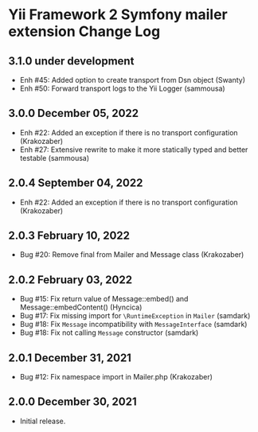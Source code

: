 Yii Framework 2 Symfony mailer extension Change Log
================================================

3.1.0 under development
-----------------------

- Enh #45: Added option to create transport from Dsn object (Swanty)
- Enh #50: Forward transport logs to the Yii Logger (sammousa) 


3.0.0 December 05, 2022
-----------------------

- Enh #22: Added an exception if there is no transport configuration (Krakozaber)
- Enh #27: Extensive rewrite to make it more statically typed and better testable (sammousa)


2.0.4 September 04, 2022
------------------------

- Enh #22: Added an exception if there is no transport configuration (Krakozaber)


2.0.3 February 10, 2022
-----------------------

- Bug #20: Remove final from Mailer and Message class (Krakozaber)


2.0.2 February 03, 2022
-----------------------

- Bug #15: Fix return value of Message::embed() and Message::embedContent() (Hyncica)
- Bug #17: Fix missing import for `\RuntimeException` in `Mailer` (samdark)
- Bug #18: Fix `Message` incompatibility with `MessageInterface` (samdark)
- Bug #18: Fix not calling `Message` constructor (samdark)


2.0.1 December 31, 2021
-----------------------

- Bug #12: Fix namespace import in Mailer.php (Krakozaber)


2.0.0 December 30, 2021
-----------------------

- Initial release.
